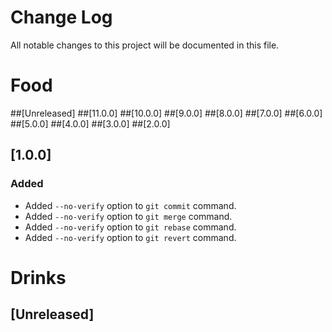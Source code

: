 # Change Log

All notable changes to this project will be documented in this file.

# Food
##[Unreleased]
##[11.0.0]
##[10.0.0]
##[9.0.0]
##[8.0.0]
##[7.0.0]
##[6.0.0]
##[5.0.0]
##[4.0.0]
##[3.0.0]
##[2.0.0]
## [1.0.0]
### Added
- Added `--no-verify` option to `git commit` command.
- Added `--no-verify` option to `git merge` command.
- Added `--no-verify` option to `git rebase` command.
- Added `--no-verify` option to `git revert` command.


# Drinks
## [Unreleased]
